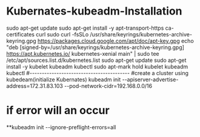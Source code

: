 # Kubernates-kubeadm-Installation
sudo apt-get update
sudo apt-get install -y apt-transport-https ca-certificates curl
sudo curl -fsSLo /usr/share/keyrings/kubernetes-archive-keyring.gpg https://packages.cloud.google.com/apt/doc/apt-key.gpg
echo "deb [signed-by=/usr/share/keyrings/kubernetes-archive-keyring.gpg] https://apt.kubernetes.io/ kubernetes-xenial main" | sudo tee /etc/apt/sources.list.d/kubernetes.list
sudo apt-get update
sudo apt-get install -y kubelet kubeadm kubectl
sudo apt-mark hold kubelet kubeadm kubectl
#-----------------------------------------
#create a cluster using kubedeam(initialize Kubernates)
kubeadm init --apiserver-advertise-address=172.31.83.103 --pod-network-cidr=192.168.0.0/16
# if error will an occur
**kubeadm init --ignore-preflight-errors=all

